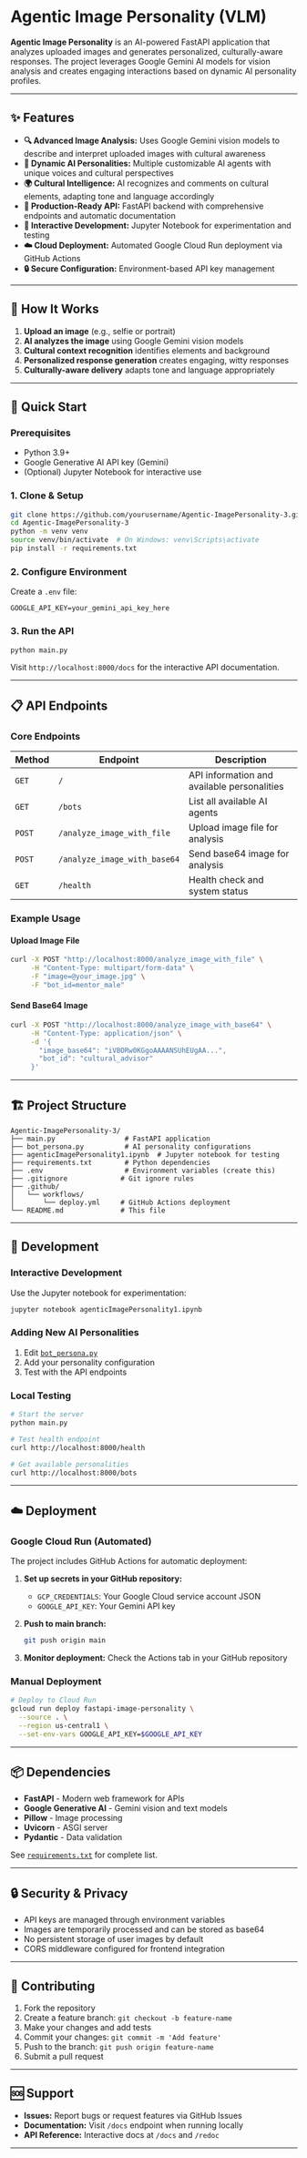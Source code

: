 # Agentic Image Personality (VLM)

**Agentic Image Personality** is an AI-powered FastAPI application that analyzes uploaded images and generates personalized, culturally-aware responses. The project leverages Google Gemini AI models for vision analysis and creates engaging interactions based on dynamic AI personality profiles.

---

## ✨ Features

- **🔍 Advanced Image Analysis:** Uses Google Gemini vision models to describe and interpret uploaded images with cultural awareness
- **🎨 Dynamic AI Personalities:** Multiple customizable AI agents with unique voices and cultural perspectives
- **🌍 Cultural Intelligence:** AI recognizes and comments on cultural elements, adapting tone and language accordingly
- **📡 Production-Ready API:** FastAPI backend with comprehensive endpoints and automatic documentation
- **📓 Interactive Development:** Jupyter Notebook for experimentation and testing
- **☁️ Cloud Deployment:** Automated Google Cloud Run deployment via GitHub Actions
- **🔒 Secure Configuration:** Environment-based API key management

---

## 🎯 How It Works

1. **Upload an image** (e.g., selfie or portrait)
2. **AI analyzes the image** using Google Gemini vision models
3. **Cultural context recognition** identifies elements and background
4. **Personalized response generation** creates engaging, witty responses
5. **Culturally-aware delivery** adapts tone and language appropriately

---

## 🚀 Quick Start

### Prerequisites

- Python 3.9+
- Google Generative AI API key (Gemini)
- (Optional) Jupyter Notebook for interactive use

### 1. Clone & Setup
```bash
git clone https://github.com/yourusername/Agentic-ImagePersonality-3.git
cd Agentic-ImagePersonality-3
python -m venv venv
source venv/bin/activate  # On Windows: venv\Scripts\activate
pip install -r requirements.txt
```

### 2. Configure Environment
Create a `.env` file:
```env
GOOGLE_API_KEY=your_gemini_api_key_here
```

### 3. Run the API
```bash
python main.py
```
Visit `http://localhost:8000/docs` for the interactive API documentation.

---

## 📋 API Endpoints

### Core Endpoints

| Method | Endpoint | Description |
|--------|----------|-------------|
| `GET` | `/` | API information and available personalities |
| `GET` | `/bots` | List all available AI agents |
| `POST` | `/analyze_image_with_file` | Upload image file for analysis |
| `POST` | `/analyze_image_with_base64` | Send base64 image for analysis |
| `GET` | `/health` | Health check and system status |

### Example Usage

#### Upload Image File
```bash
curl -X POST "http://localhost:8000/analyze_image_with_file" \
     -H "Content-Type: multipart/form-data" \
     -F "image=@your_image.jpg" \
     -F "bot_id=mentor_male"
```

#### Send Base64 Image
```bash
curl -X POST "http://localhost:8000/analyze_image_with_base64" \
     -H "Content-Type: application/json" \
     -d '{
       "image_base64": "iVBORw0KGgoAAAANSUhEUgAA...",
       "bot_id": "cultural_advisor"
     }'
```

---

## 🏗️ Project Structure

```
Agentic-ImagePersonality-3/
├── main.py                 # FastAPI application
├── bot_persona.py          # AI personality configurations
├── agenticImagePersonality1.ipynb  # Jupyter notebook for testing
├── requirements.txt        # Python dependencies
├── .env                    # Environment variables (create this)
├── .gitignore             # Git ignore rules
├── .github/
│   └── workflows/
│       └── deploy.yml     # GitHub Actions deployment
└── README.md              # This file
```

---

## 🔧 Development

### Interactive Development
Use the Jupyter notebook for experimentation:
```bash
jupyter notebook agenticImagePersonality1.ipynb
```

### Adding New AI Personalities
1. Edit [`bot_persona.py`](bot_persona.py)
2. Add your personality configuration
3. Test with the API endpoints

### Local Testing
```bash
# Start the server
python main.py

# Test health endpoint
curl http://localhost:8000/health

# Get available personalities
curl http://localhost:8000/bots
```

---

## ☁️ Deployment

### Google Cloud Run (Automated)
The project includes GitHub Actions for automatic deployment:

1. **Set up secrets in your GitHub repository:**
   - `GCP_CREDENTIALS`: Your Google Cloud service account JSON
   - `GOOGLE_API_KEY`: Your Gemini API key

2. **Push to main branch:**
   ```bash
   git push origin main
   ```

3. **Monitor deployment:** Check the Actions tab in your GitHub repository

### Manual Deployment
```bash
# Deploy to Cloud Run
gcloud run deploy fastapi-image-personality \
  --source . \
  --region us-central1 \
  --set-env-vars GOOGLE_API_KEY=$GOOGLE_API_KEY
```

---

## 📦 Dependencies

- **FastAPI** - Modern web framework for APIs
- **Google Generative AI** - Gemini vision and text models
- **Pillow** - Image processing
- **Uvicorn** - ASGI server
- **Pydantic** - Data validation

See [`requirements.txt`](requirements.txt) for complete list.

---

## 🔒 Security & Privacy

- API keys are managed through environment variables
- Images are temporarily processed and can be stored as base64
- No persistent storage of user images by default
- CORS middleware configured for frontend integration

---

## 🤝 Contributing

1. Fork the repository
2. Create a feature branch: `git checkout -b feature-name`
3. Make your changes and add tests
4. Commit your changes: `git commit -m 'Add feature'`
5. Push to the branch: `git push origin feature-name`
6. Submit a pull request

---


## 🆘 Support

- **Issues:** Report bugs or request features via GitHub Issues
- **Documentation:** Visit `/docs` endpoint when running locally
- **API Reference:** Interactive docs at `/docs` and `/redoc`

---
